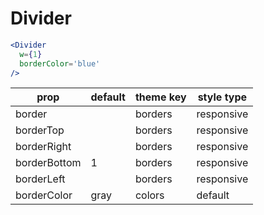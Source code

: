 # Divider

```.jsx
<Divider
  w={1}
  borderColor='blue'
/>
```

prop | default | theme key | style type
---|---|---|---
border |  | borders | responsive
borderTop |  | borders | responsive
borderRight |  | borders | responsive
borderBottom | 1 | borders | responsive
borderLeft |  | borders | responsive
borderColor | gray | colors | default